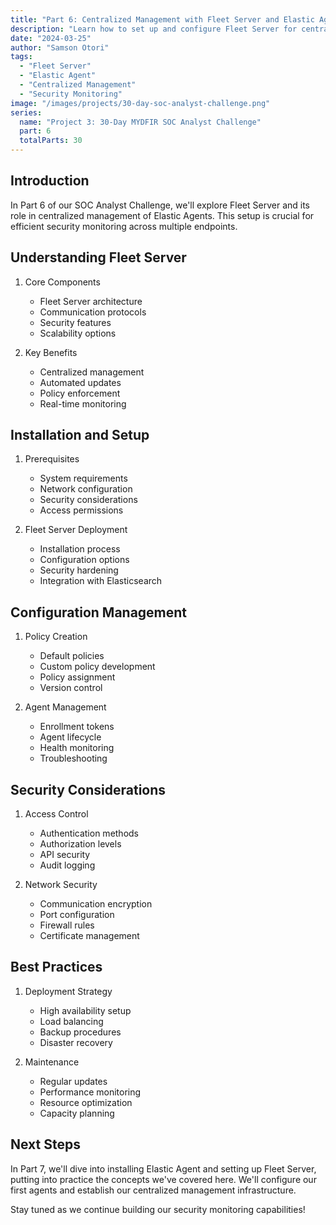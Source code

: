 ```yaml
---
title: "Part 6: Centralized Management with Fleet Server and Elastic Agent"
description: "Learn how to set up and configure Fleet Server for centralized management of Elastic Agents across your infrastructure."
date: "2024-03-25"
author: "Samson Otori"
tags:
  - "Fleet Server"
  - "Elastic Agent"
  - "Centralized Management"
  - "Security Monitoring"
image: "/images/projects/30-day-soc-analyst-challenge.png"
series:
  name: "Project 3: 30-Day MYDFIR SOC Analyst Challenge"
  part: 6
  totalParts: 30
---
```


## Introduction

In Part 6 of our SOC Analyst Challenge, we'll explore Fleet Server and its role in centralized management of Elastic Agents. This setup is crucial for efficient security monitoring across multiple endpoints.

## Understanding Fleet Server

1. Core Components
   - Fleet Server architecture
   - Communication protocols
   - Security features
   - Scalability options

2. Key Benefits
   - Centralized management
   - Automated updates
   - Policy enforcement
   - Real-time monitoring

## Installation and Setup

1. Prerequisites
   - System requirements
   - Network configuration
   - Security considerations
   - Access permissions

2. Fleet Server Deployment
   - Installation process
   - Configuration options
   - Security hardening
   - Integration with Elasticsearch

## Configuration Management

1. Policy Creation
   - Default policies
   - Custom policy development
   - Policy assignment
   - Version control

2. Agent Management
   - Enrollment tokens
   - Agent lifecycle
   - Health monitoring
   - Troubleshooting

## Security Considerations

1. Access Control
   - Authentication methods
   - Authorization levels
   - API security
   - Audit logging

2. Network Security
   - Communication encryption
   - Port configuration
   - Firewall rules
   - Certificate management

## Best Practices

1. Deployment Strategy
   - High availability setup
   - Load balancing
   - Backup procedures
   - Disaster recovery

2. Maintenance
   - Regular updates
   - Performance monitoring
   - Resource optimization
   - Capacity planning

## Next Steps

In Part 7, we'll dive into installing Elastic Agent and setting up Fleet Server, putting into practice the concepts we've covered here. We'll configure our first agents and establish our centralized management infrastructure.

Stay tuned as we continue building our security monitoring capabilities! 